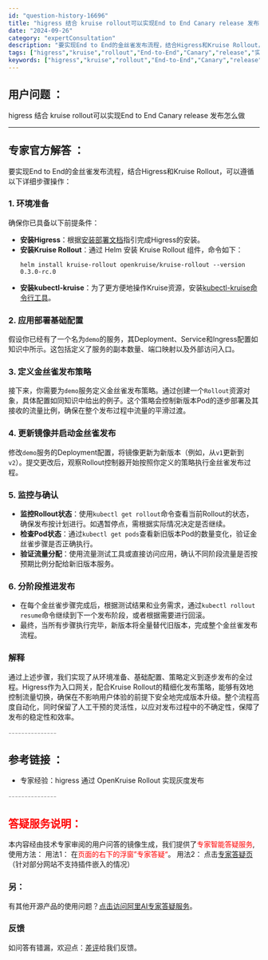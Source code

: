 ```yaml
---
id: "question-history-16696"
title: "higress 结合 kruise rollout可以实现End to End Canary release 发布怎么做"
date: "2024-09-26"
category: "expertConsultation"
description: "要实现End to End的金丝雀发布流程，结合Higress和Kruise Rollout，可以遵循以下详细步骤操作：### 1. 环境准备确保你已具备以下前提条件：- **安装Higress**：根据[安装部署文档](../ops/deploy-by-helm.md)指引完成Higress的安装"
tags: ["higress","kruise","rollout","End-to-End","Canary","release","实现"]
keywords: ["higress","kruise","rollout","End-to-End","Canary","release","实现"]
---
```


## 用户问题 ： 
 higress 结合 kruise rollout可以实现End to End Canary release 发布怎么做  

---------------
## 专家官方解答 ：

要实现End to End的金丝雀发布流程，结合Higress和Kruise Rollout，可以遵循以下详细步骤操作：

### 1. 环境准备
确保你已具备以下前提条件：
- **安装Higress**：根据[安装部署文档](../ops/deploy-by-helm.md)指引完成Higress的安装。
- **安装Kruise Rollout**：通过 Helm 安装 Kruise Rollout 组件，命令如下：
  ```
  helm install kruise-rollout openkruise/kruise-rollout --version 0.3.0-rc.0
  ```
- **安装kubectl-kruise**：为了更方便地操作Kruise资源，安装[kubectl-kruise命令行工具](https://github.com/openkruise/kruise-tools/blob/master/README.md)。

### 2. 应用部署基础配置
假设你已经有了一个名为`demo`的服务，其Deployment、Service和Ingress配置如知识中所示。这包括定义了服务的副本数量、端口映射以及外部访问入口。

### 3. 定义金丝雀发布策略
接下来，你需要为`demo`服务定义金丝雀发布策略。通过创建一个`Rollout`资源对象，具体配置如同知识中给出的例子。这个策略会控制新版本Pod的逐步部署及其接收的流量比例，确保在整个发布过程中流量的平滑过渡。

### 4. 更新镜像并启动金丝雀发布
修改`demo`服务的Deployment配置，将镜像更新为新版本（例如，从`v1`更新到`v2`）。提交更改后，观察Rollout控制器开始按照你定义的策略执行金丝雀发布过程。

### 5. 监控与确认
- **监控Rollout状态**：使用`kubectl get rollout`命令查看当前Rollout的状态，确保发布按计划进行。如遇暂停点，需根据实际情况决定是否继续。
- **检查Pod状态**：通过`kubectl get pods`查看新旧版本Pod的数量变化，验证金丝雀步骤是否正确执行。
- **验证流量分配**：使用流量测试工具或直接访问应用，确认不同阶段流量是否按预期比例分配给新旧版本服务。

### 6. 分阶段推进发布
- 在每个金丝雀步骤完成后，根据测试结果和业务需求，通过`kubectl rollout resume`命令继续到下一个发布阶段，或者根据需要进行回滚。
- 最终，当所有步骤执行完毕，新版本将全量替代旧版本，完成整个金丝雀发布流程。

### 解释
通过上述步骤，我们实现了从环境准备、基础配置、策略定义到逐步发布的全过程。Higress作为入口网关，配合Kruise Rollout的精细化发布策略，能够有效地控制流量切换，确保在不影响用户体验的前提下安全地完成版本升级。整个流程高度自动化，同时保留了人工干预的灵活性，以应对发布过程中的不确定性，保障了发布的稳定性和效率。


<font color="#949494">---------------</font> 


## 参考链接 ：

* 专家经验：higress 通过 OpenKruise Rollout 实现灰度发布 


 <font color="#949494">---------------</font> 
 


## <font color="#FF0000">答疑服务说明：</font> 

本内容经由技术专家审阅的用户问答的镜像生成，我们提供了<font color="#FF0000">专家智能答疑服务</font>,使用方法：
用法1： 在<font color="#FF0000">页面的右下的浮窗”专家答疑“</font>。
用法2： 点击[专家答疑页](https://answer.opensource.alibaba.com/docs/intro)（针对部分网站不支持插件嵌入的情况）
### 另：


有其他开源产品的使用问题？[点击访问阿里AI专家答疑服务](https://answer.opensource.alibaba.com/docs/intro)。
### 反馈
如问答有错漏，欢迎点：[差评](https://ai.nacos.io/user/feedbackByEnhancerGradePOJOID?enhancerGradePOJOId=16697)给我们反馈。
